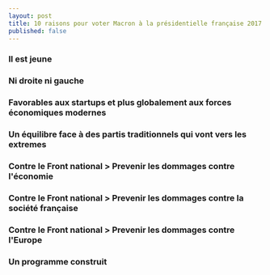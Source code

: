 ```yaml
---
layout: post
title: 10 raisons pour voter Macron à la présidentielle française 2017
published: false
---
```


### Il est jeune

### Ni droite ni gauche

### Favorables aux startups et plus globalement aux forces économiques modernes

### Un équilibre face à des partis traditionnels qui vont vers les extremes

### Contre le Front national > Prevenir les dommages contre l'économie

### Contre le Front national > Prevenir les dommages contre la société française

### Contre le Front national > Prevenir les dommages contre l'Europe

### Un programme construit
